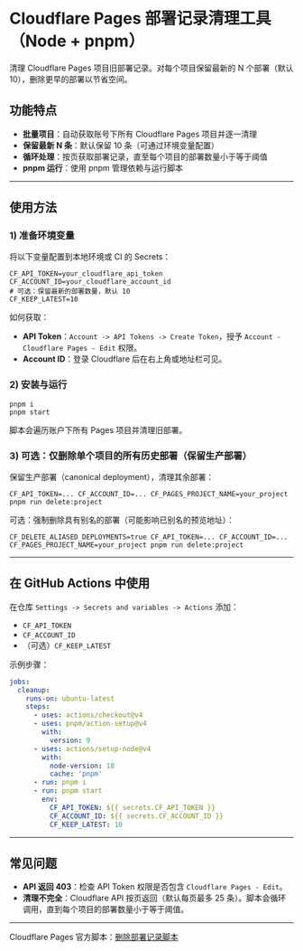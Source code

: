 # Cloudflare Pages 部署记录清理工具（Node + pnpm）

清理 Cloudflare Pages 项目旧部署记录。对每个项目保留最新的 N 个部署（默认 10），删除更早的部署以节省空间。

## 功能特点

- **批量项目**：自动获取账号下所有 Cloudflare Pages 项目并逐一清理
- **保留最新 N 条**：默认保留 10 条（可通过环境变量配置）
- **循环处理**：按页获取部署记录，直至每个项目的部署数量小于等于阈值
- **pnpm 运行**：使用 pnpm 管理依赖与运行脚本

---

## 使用方法

### 1) 准备环境变量

将以下变量配置到本地环境或 CI 的 Secrets：

```
CF_API_TOKEN=your_cloudflare_api_token
CF_ACCOUNT_ID=your_cloudflare_account_id
# 可选：保留最新的部署数量，默认 10
CF_KEEP_LATEST=10
```

如何获取：

- **API Token**：`Account -> API Tokens -> Create Token`，授予 `Account - Cloudflare Pages - Edit` 权限。
- **Account ID**：登录 Cloudflare 后在右上角或地址栏可见。

### 2) 安装与运行

```
pnpm i
pnpm start
```

脚本会遍历账户下所有 Pages 项目并清理旧部署。

### 3) 可选：仅删除单个项目的所有历史部署（保留生产部署）

保留生产部署（canonical deployment），清理其余部署：

```
CF_API_TOKEN=... CF_ACCOUNT_ID=... CF_PAGES_PROJECT_NAME=your_project pnpm run delete:project
```

可选：强制删除具有别名的部署（可能影响已别名的预览地址）：

```
CF_DELETE_ALIASED_DEPLOYMENTS=true CF_API_TOKEN=... CF_ACCOUNT_ID=... CF_PAGES_PROJECT_NAME=your_project pnpm run delete:project
```

---

## 在 GitHub Actions 中使用

在仓库 `Settings -> Secrets and variables -> Actions` 添加：

- `CF_API_TOKEN`
- `CF_ACCOUNT_ID`
- （可选）`CF_KEEP_LATEST`

示例步骤：

```yaml
jobs:
  cleanup:
    runs-on: ubuntu-latest
    steps:
      - uses: actions/checkout@v4
      - uses: pnpm/action-setup@v4
        with:
          version: 9
      - uses: actions/setup-node@v4
        with:
          node-version: 18
          cache: 'pnpm'
      - run: pnpm i
      - run: pnpm start
        env:
          CF_API_TOKEN: ${{ secrets.CF_API_TOKEN }}
          CF_ACCOUNT_ID: ${{ secrets.CF_ACCOUNT_ID }}
          CF_KEEP_LATEST: 10
```

---

## 常见问题

- **API 返回 403**：检查 API Token 权限是否包含 `Cloudflare Pages - Edit`。
- **清理不完全**：Cloudflare API 按页返回（默认每页最多 25 条）。脚本会循环调用，直到每个项目的部署数量小于等于阈值。

---

Cloudflare Pages 官方脚本：[删除部署记录脚本](https://pub-505c82ba1c844ba788b97b1ed9415e75.r2.dev/delete-all-deployments.zip)
